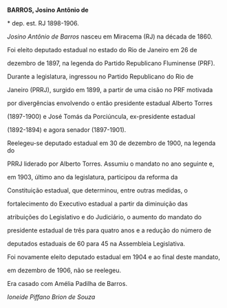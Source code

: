 **BARROS, Josino Antônio de**



\* dep. est. RJ 1898-1906.



*Josino Antônio de Barros* nasceu em Miracema (RJ) na década de 1860.



Foi eleito deputado estadual no estado do Rio de Janeiro em 26 de

dezembro de 1897, na legenda do Partido Republicano Fluminense (PRF).

Durante a legislatura, ingressou no Partido Republicano do Rio de

Janeiro (PRRJ), surgido em 1899, a partir de uma cisão no PRF motivada

por divergências envolvendo o então presidente estadual Alberto Torres

(1897-1900) e José Tomás da Porciúncula, ex-presidente estadual

(1892-1894) e agora senador (1897-1901).



Reelegeu-se deputado estadual em 30 de dezembro de 1900, na legenda do

PRRJ liderado por Alberto Torres. Assumiu o mandato no ano seguinte e,

em 1903, último ano da legislatura, participou da reforma da

Constituição estadual, que determinou, entre outras medidas, o

fortalecimento do Executivo estadual a partir da diminuição das

atribuições do Legislativo e do Judiciário, o aumento do mandato do

presidente estadual de três para quatro anos e a redução do número de

deputados estaduais de 60 para 45 na Assembleia Legislativa.



Foi novamente eleito deputado estadual em 1904 e ao final deste mandato,

em dezembro de 1906, não se reelegeu.



Era casado com Amélia Padilha de Barros.



*Ioneide Piffano Brion de Souza*



